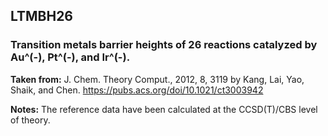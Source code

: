 ## LTMBH26
### Transition metals barrier heights of 26 reactions catalyzed by Au^(-), Pt^(-), and Ir^(-).

**Taken from:** J. Chem. Theory Comput., 2012, 8, 3119 by Kang, Lai, Yao, Shaik, and Chen. https://pubs.acs.org/doi/10.1021/ct3003942

**Notes:** The reference data have been calculated at the CCSD(T)/CBS level of theory. 
